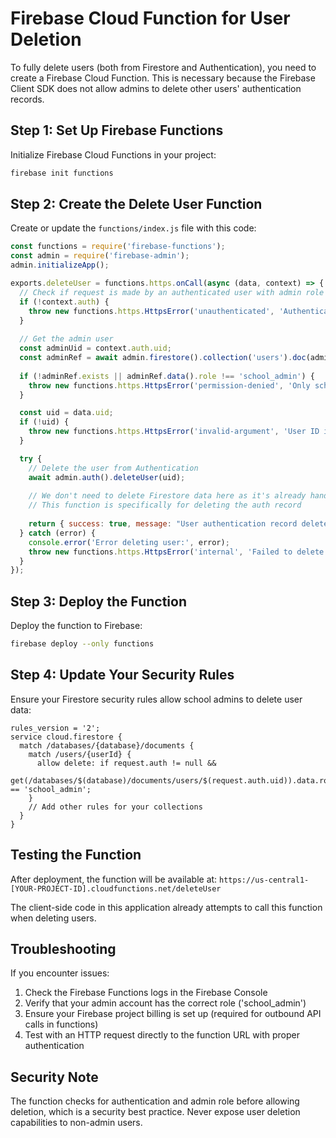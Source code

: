 
# Firebase Cloud Function for User Deletion

To fully delete users (both from Firestore and Authentication), you need to create a Firebase Cloud Function. This is necessary because the Firebase Client SDK does not allow admins to delete other users' authentication records.

## Step 1: Set Up Firebase Functions

Initialize Firebase Cloud Functions in your project:

```bash
firebase init functions
```

## Step 2: Create the Delete User Function

Create or update the `functions/index.js` file with this code:

```javascript
const functions = require('firebase-functions');
const admin = require('firebase-admin');
admin.initializeApp();

exports.deleteUser = functions.https.onCall(async (data, context) => {
  // Check if request is made by an authenticated user with admin role
  if (!context.auth) {
    throw new functions.https.HttpsError('unauthenticated', 'Authentication required.');
  }
  
  // Get the admin user
  const adminUid = context.auth.uid;
  const adminRef = await admin.firestore().collection('users').doc(adminUid).get();
  
  if (!adminRef.exists || adminRef.data().role !== 'school_admin') {
    throw new functions.https.HttpsError('permission-denied', 'Only school admins can delete users.');
  }

  const uid = data.uid;
  if (!uid) {
    throw new functions.https.HttpsError('invalid-argument', 'User ID is required.');
  }

  try {
    // Delete the user from Authentication
    await admin.auth().deleteUser(uid);
    
    // We don't need to delete Firestore data here as it's already handled on the client
    // This function is specifically for deleting the auth record
    
    return { success: true, message: "User authentication record deleted successfully" };
  } catch (error) {
    console.error('Error deleting user:', error);
    throw new functions.https.HttpsError('internal', 'Failed to delete user from authentication: ' + error.message);
  }
});
```

## Step 3: Deploy the Function

Deploy the function to Firebase:

```bash
firebase deploy --only functions
```

## Step 4: Update Your Security Rules

Ensure your Firestore security rules allow school admins to delete user data:

```
rules_version = '2';
service cloud.firestore {
  match /databases/{database}/documents {
    match /users/{userId} {
      allow delete: if request.auth != null && 
                     get(/databases/$(database)/documents/users/$(request.auth.uid)).data.role == 'school_admin';
    }
    // Add other rules for your collections
  }
}
```

## Testing the Function

After deployment, the function will be available at:
`https://us-central1-[YOUR-PROJECT-ID].cloudfunctions.net/deleteUser`

The client-side code in this application already attempts to call this function when deleting users.

## Troubleshooting

If you encounter issues:

1. Check the Firebase Functions logs in the Firebase Console
2. Verify that your admin account has the correct role ('school_admin')
3. Ensure your Firebase project billing is set up (required for outbound API calls in functions)
4. Test with an HTTP request directly to the function URL with proper authentication

## Security Note

The function checks for authentication and admin role before allowing deletion, which is a security best practice. Never expose user deletion capabilities to non-admin users.
